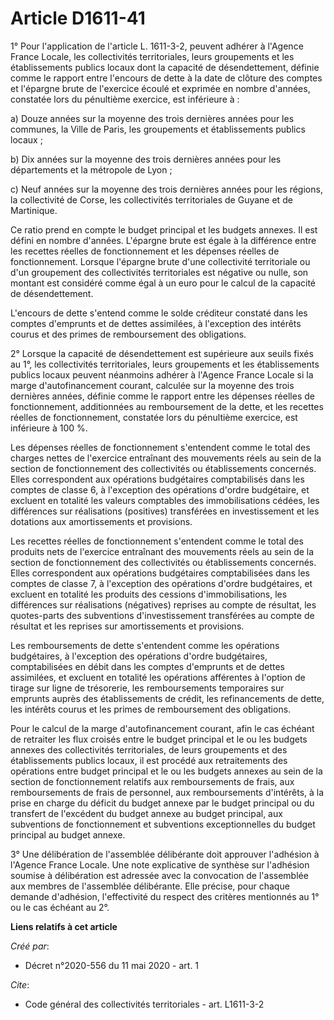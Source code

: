 # Article D1611-41

1° Pour l'application de l'article L. 1611-3-2, peuvent adhérer à l'Agence France Locale, les collectivités territoriales,
leurs groupements et les établissements publics locaux dont la capacité de désendettement, définie comme le rapport entre
l'encours de dette à la date de clôture des comptes et l'épargne brute de l'exercice écoulé et exprimée en nombre d'années,
constatée lors du pénultième exercice, est inférieure à : 

a) Douze années sur la moyenne des trois dernières années pour les communes, la Ville de Paris, les groupements et
établissements publics locaux ; 

b) Dix années sur la moyenne des trois dernières années pour les départements et la métropole de Lyon ; 

c) Neuf années sur la moyenne des trois dernières années pour les régions, la collectivité de Corse, les collectivités
territoriales de Guyane et de Martinique. 

Ce ratio prend en compte le budget principal et les budgets annexes. Il est défini en nombre d'années. L'épargne brute est
égale à la différence entre les recettes réelles de fonctionnement et les dépenses réelles de fonctionnement. Lorsque
l'épargne brute d'une collectivité territoriale ou d'un groupement des collectivités territoriales est négative ou nulle, son
montant est considéré comme égal à un euro pour le calcul de la capacité de désendettement. 

L'encours de dette s'entend comme le solde créditeur constaté dans les comptes d'emprunts et de dettes assimilées, à
l'exception des intérêts courus et des primes de remboursement des obligations. 

2° Lorsque la capacité de désendettement est supérieure aux seuils fixés au 1°, les collectivités territoriales, leurs
groupements et les établissements publics locaux peuvent néanmoins adhérer à l'Agence France Locale si la marge
d'autofinancement courant, calculée sur la moyenne des trois dernières années, définie comme le rapport entre les dépenses
réelles de fonctionnement, additionnées au remboursement de la dette, et les recettes réelles de fonctionnement, constatée
lors du pénultième exercice, est inférieure à 100 %. 

Les dépenses réelles de fonctionnement s'entendent comme le total des charges nettes de l'exercice entraînant des mouvements
réels au sein de la section de fonctionnement des collectivités ou établissements concernés. Elles correspondent aux
opérations budgétaires comptabilisés dans les comptes de classe 6, à l'exception des opérations d'ordre budgétaire, et
excluent en totalité les valeurs comptables des immobilisations cédées, les différences sur réalisations (positives)
transférées en investissement et les dotations aux amortissements et provisions. 

Les recettes réelles de fonctionnement s'entendent comme le total des produits nets de l'exercice entraînant des mouvements
réels au sein de la section de fonctionnement des collectivités ou établissements concernés. Elles correspondent aux
opérations budgétaires comptabilisées dans les comptes de classe 7, à l'exception des opérations d'ordre budgétaires, et
excluent en totalité les produits des cessions d'immobilisations, les différences sur réalisations (négatives) reprises au
compte de résultat, les quotes-parts des subventions d'investissement transférées au compte de résultat et les reprises sur
amortissements et provisions. 

Les remboursements de dette s'entendent comme les opérations budgétaires, à l'exception des opérations d'ordre budgétaires,
comptabilisées en débit dans les comptes d'emprunts et de dettes assimilées, et excluent en totalité les opérations
afférentes à l'option de tirage sur ligne de trésorerie, les remboursements temporaires sur emprunts auprès des
établissements de crédit, les refinancements de dette, les intérêts courus et les primes de remboursement des obligations. 

Pour le calcul de la marge d'autofinancement courant, afin le cas échéant de retraiter les flux croisés entre le budget
principal et le ou les budgets annexes des collectivités territoriales, de leurs groupements et des établissements publics
locaux, il est procédé aux retraitements des opérations entre budget principal et le ou les budgets annexes au sein de la
section de fonctionnement relatifs aux remboursements de frais, aux remboursements de frais de personnel, aux remboursements
d'intérêts, à la prise en charge du déficit du budget annexe par le budget principal ou du transfert de l'excédent du budget
annexe au budget principal, aux subventions de fonctionnement et subventions exceptionnelles du budget principal au budget
annexe. 

3° Une délibération de l'assemblée délibérante doit approuver l'adhésion à l'Agence France Locale. Une note explicative de
synthèse sur l'adhésion soumise à délibération est adressée avec la convocation de l'assemblée aux membres de l'assemblée
délibérante. Elle précise, pour chaque demande d'adhésion, l'effectivité du respect des critères mentionnés au 1° ou le cas
échéant au 2°.

**Liens relatifs à cet article**

_Créé par_:

  - Décret n°2020-556 du 11 mai 2020 - art. 1

_Cite_:

  - Code général des collectivités territoriales - art. L1611-3-2
